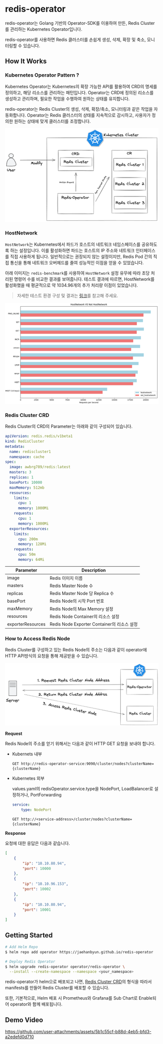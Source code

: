 # redis-operator
redis-operator는 Golang 기반의 Operator-SDK를 이용하여 만든, Redis Cluster를 관리하는 Kubernetes Operator입니다. 

redis-operator를 사용하면 Redis 클러스터를 손쉽게 생성, 삭제, 확장 및 축소, 모니터링할 수 있습니다.

## How It Works

### Kubernetes Operator Pattern ?

Kubernetes Operator는 Kubernetes의 확장 가능한 API를 활용하여 CRD의 명세를 정의하고, 해당 리소스를 관리하는 패턴입니다. Operator는 CRD에 정의된 리소스를 생성하고 관리하며, 필요한 작업을 수행하여 원하는 상태를 유지합니다.

redis-operator는 Redis Cluster의 생성, 삭제, 확장/축소, 모니터링과 같은 작업을 자동화합니다. Operator는 Redis 클러스터의 상태를 지속적으로 감시하고, 사용자가 정의한 원하는 상태에 맞게 클러스터를 조정합니다. 

![works](assets/works-img.png)

### HostNetwork

`HostNetwork`는 Kubernetes에서 파드가 호스트의 네트워크 네임스페이스를 공유하도록 하는 설정입니다. 이를 활성화하면 파드는 호스트의 IP 주소와 네트워크 인터페이스를 직접 사용하게 됩니다. 일반적으로는 권장되지 않는 설정이지만, Redis Pod 간의 직접 통신을 통해 네트워크 오버헤드를 줄여 성능적인 이점을 얻을 수 있었습니다.

아래 이미지는 `redis-benchmark`를 사용하여 `HostNetwork` 설정 유무에 따라 초당 처리된 명령어 수를 비교한 결과를 보여줍니다.  테스트 결과에 따르면, HostNetwork를 활성화했을 때 평균적으로 약 1034.96개의 추가 처리량 이점이 있었습니다.
>자세한 테스트 환경 구성 및 결과는 [링크](https://velog.io/@jaehan/redis-benchmark%EB%A1%9C-%EC%95%8C%EC%95%84%EB%B3%B4%EB%8A%94-Redis-Cluster-%EC%84%B1%EB%8A%A5-HostNetwork-%EC%84%A4%EC%A0%95-%EC%9C%A0%EB%AC%B4%EC%97%90-%EB%94%B0%EB%A5%B8-%EB%B9%84%EA%B5%90)를 참고해 주세요.

![requests](assets/requests_per_seconde.png)



### <p name="crd">Redis Cluster CRD</p>

Redis Cluster의 CRD의 Parameter는 아래와 같이 구성되어 있습니다.
```yaml
apiVersion: redis.redis/v1beta1
kind: RedisCluster
metadata:
  name: rediscluster1
  namespace: cache
spec:
  image: awbrg789/redis:latest
  masters: 3
  replicas: 1
  basePort: 10000
  maxMemory: 512mb
  resources:
    limits:
      cpu: 1
      memory: 1000Mi
    requests:
      cpu: 1
      memory: 1000Mi
  exporterResources:
    limits:
      cpu: 200m
      memory: 128Mi
    requests:
      cpu: 50m
      memory: 64Mi
```

| Parameter | Description | 
| --- | --- | 
| image | Redis 이미지 이름 | 
| masters | Redis Master Node 수 | 
| replicas | Redis Master Node 당 Replica 수 | 
| basePort | Redis Node의 시작 Port 번호 |
| maxMemory | Redis Node의 Max Memory 설정 |
| resources | Redis Node Container의 리소스 설정 | 
| exporterResources | Redis Node Exporter Container의 리소스 설정 | 

### How to Access Redis Node

Redis Cluster를 구성하고 있는 Redis Node의 주소는 다음과 같이 operator에 HTTP API방식의 요청을 통해
제공받을 수 있습니다.

![access](assets/access-node.png)

**Request**

Redis Node의 주소를 얻기 위해서는 다음과 같이 HTTP GET 요청을 보내야 합니다.

- Kubernets 내부

  ```
  GET http://redis-operator-service:9090/cluster/nodes?clusterName={clusterName}
  ```
- Kubernetes 외부

  values.yaml의 redisOperator.service.type을 NodePort, LoadBalancer로 설정하거나, PortForwarding
  ```yaml
  service:
      type: NodePort
  ```
  ```
  GET http://<service-address>/cluster/nodes?clusterName={clusterName}
  ```
**Response**

요청에 대한 응답은 다음과 같습니다.
```json
[
    {
        "ip": "10.10.80.94",
        "port": 10000
    },
    {
        "ip": "10.10.96.153",
        "port": 10002
    },
    {
        "ip": "10.10.80.94",
        "port": 10001
    }
]
```
## Getting Started

```bash
# Add Helm Repo
$ helm repo add operator https://jaehanbyun.github.io/redis-operator
```

```bash
# Deploy Redis Operator
$ helm upgrade redis-operator operator/redis-operator \
  --install --create-namespace --namespace <your_namespace> 
```

redis-operator가 helm으로 배포되고 나면, <a href="#crd">Redis Cluster CRD</a>의 형식을 따라서 manifests를 만들어 Redis Cluster를 배포할 수 있습니다.

또한, 기본적으로, Helm 배포 시 Prometheus와 Grafana를 Sub Chart로 Enable되어 operator와 함께 배포됩니다.

## Demo Video


https://github.com/user-attachments/assets/5b1c55cf-b88d-4eb5-bfd3-a2edefd0d710


